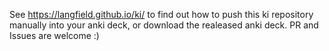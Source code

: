 See https://langfield.github.io/ki/ to find out how to push this ki repository manually into your anki deck, or download the realeased anki deck. PR and Issues are welcome :)
